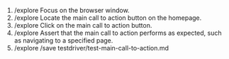 1. /explore Focus on the browser window.
2. /explore Locate the main call to action button on the homepage.
3. /explore Click on the main call to action button.
4. /explore Assert that the main call to action performs as expected, such as navigating to a specified page.
5. /explore /save testdriver/test-main-call-to-action.md